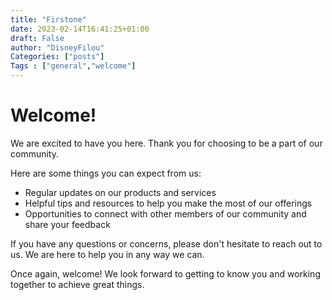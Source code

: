 ```yaml
---
title: "Firstone"
date: 2023-02-14T16:41:25+01:00
draft: False
author: "DisneyFilou"
Categories: ["posts"]
Tags : ["general","welcome"]
---
```


# Welcome!

We are excited to have you here. Thank you for choosing to be a part of our community. 

Here are some things you can expect from us:

- Regular updates on our products and services
- Helpful tips and resources to help you make the most of our offerings
- Opportunities to connect with other members of our community and share your feedback

If you have any questions or concerns, please don't hesitate to reach out to us. We are here to help you in any way we can.

Once again, welcome! We look forward to getting to know you and working together to achieve great things.
